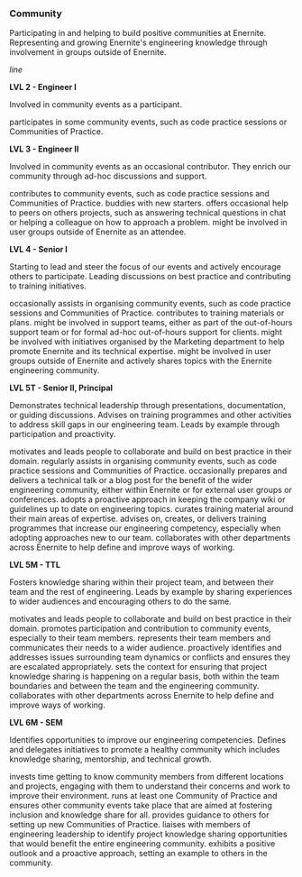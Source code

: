### Community ###

Participating in and helping to build positive communities at Enernite. Representing and growing Enernite's engineering knowledge through involvement in groups outside of Enernite.

*line*

**LVL 2 - Engineer I**

Involved in community events as a participant.

participates in some community events, such as code practice sessions or Communities of Practice.

**LVL 3 - Engineer II**

Involved in community events as an occasional contributor. They enrich our community through ad-hoc discussions and support.

contributes to community events, such as code practice sessions and Communities of Practice.
buddies with new starters.
offers occasional help to peers on others projects, such as answering technical questions in chat or helping a colleague on how to approach a problem.
might be involved in user groups outside of Enernite as an attendee.

**LVL 4 - Senior I**

Starting to lead and steer the focus of our events and actively encourage others to participate. Leading discussions on best practice and contributing to training initiatives.

occasionally assists in organising community events, such as code practice sessions and Communities of Practice.
contributes to training materials or plans.
might be involved in support teams, either as part of the out-of-hours support team or for formal ad-hoc out-of-hours support for clients.
might be involved with initiatives organised by the Marketing department to help promote Enernite and its technical expertise.
might be involved in user groups outside of Enernite and actively shares topics with the Enernite engineering community.

**LVL 5T - Senior II, Principal**

Demonstrates technical leadership through presentations, documentation, or guiding discussions. Advises on training programmes and other activities to address skill gaps in our engineering team. Leads by example through participation and proactivity.

motivates and leads people to collaborate and build on best practice in their domain.
regularly assists in organising community events, such as code practice sessions and Communities of Practice.
occasionally prepares and delivers a technical talk or a blog post for the benefit of the wider engineering community, either within Enernite or for external user groups or conferences.
adopts a proactive approach in keeping the company wiki or guidelines up to date on engineering topics.
curates training material around their main areas of expertise.
advises on, creates, or delivers training programmes that increase our engineering competency, especially when adopting approaches new to our team.
collaborates with other departments across Enernite to help define and improve ways of working.

**LVL 5M - TTL**

Fosters knowledge sharing within their project team, and between their team and the rest of engineering. Leads by example by sharing experiences to wider audiences and encouraging others to do the same.

motivates and leads people to collaborate and build on best practice in their domain.
promotes participation and contribution to community events, especially to their team members.
represents their team members and communicates their needs to a wider audience.
proactively identifies and addresses issues surrounding team dynamics or conflicts and ensures they are escalated appropriately.
sets the context for ensuring that project knowledge sharing is happening on a regular basis, both within the team boundaries and between the team and the engineering community.
collaborates with other departments across Enernite to help define and improve ways of working.

**LVL 6M - SEM**

Identifies opportunities to improve our engineering competencies. Defines and delegates initiatives to promote a healthy community which includes knowledge sharing, mentorship, and technical growth.

invests time getting to know community members from different locations and projects, engaging with them to understand their concerns and work to improve their environment.
runs at least one Community of Practice and ensures other community events take place that are aimed at fostering inclusion and knowledge share for all.
provides guidance to others for setting up new Communities of Practice.
liaises with members of engineering leadership to identify project knowledge sharing opportunities that would benefit the entire engineering community.
exhibits a positive outlook and a proactive approach, setting an example to others in the community.